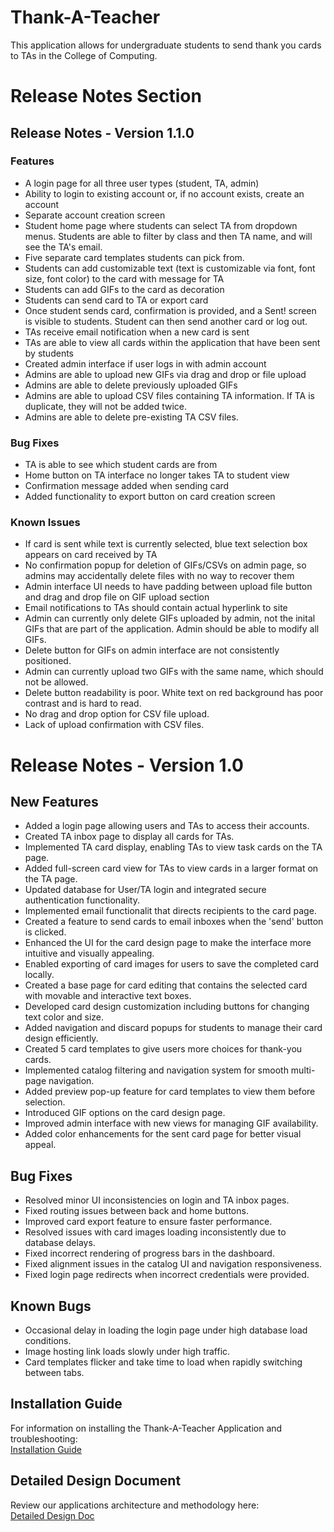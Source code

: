 # Thank-A-Teacher

This application allows for undergraduate students to send thank you cards to TAs in the College of Computing.

# Release Notes Section

## Release Notes - Version 1.1.0

### Features
- A login page for all three user types (student, TA, admin)
- Ability to login to existing account or, if no account exists, create an account
- Separate account creation screen
- Student home page where students can select TA from dropdown menus. Students are able to filter by class and then TA name, and will see the TA's email.
- Five separate card templates students can pick from.
- Students can add customizable text (text is customizable via font, font size, font color) to the card with message for TA
- Students can add GIFs to the card as decoration
- Students can send card to TA or export card
- Once student sends card, confirmation is provided, and a Sent! screen is visible to students. Student can then send another card or log out.
- TAs receive email notification when a new card is sent
- TAs are able to view all cards within the application that have been sent by students
- Created admin interface if user logs in with admin account 
- Admins are able to upload new GIFs via drag and drop or file upload
- Admins are able to delete previously uploaded GIFs
- Admins are able to upload CSV files containing TA information. If TA is duplicate, they will not be added twice. 
- Admins are able to delete pre-existing TA CSV files.
    
### Bug Fixes
- TA is able to see which student cards are from 
- Home button on TA interface no longer takes TA to student view
- Confirmation message added when sending card
- Added functionality to export button on card creation screen
### Known Issues
- If card is sent while text is currently selected, blue text selection box appears on card received by TA
- No confirmation popup for deletion of GIFs/CSVs on admin page, so admins may accidentally delete files with no way to recover them
- Admin interface UI needs to have padding between upload file button and drag and drop file on GIF upload section
- Email notifications to TAs should contain actual hyperlink to site 
- Admin can currently only delete GIFs uploaded by admin, not the inital GIFs that are part of the application. Admin should be able to modify all GIFs.
- Delete button for GIFs on admin interface are not consistently positioned.
- Admin can currently upload two GIFs with the same name, which should not be allowed.
- Delete button readability is poor. White text on red background has poor contrast and is hard to read. 
- No drag and drop option for CSV file upload.
- Lack of upload confirmation with CSV files. 
# Release Notes - Version 1.0

## New Features
- Added a login page allowing users and TAs to access their accounts.
- Created TA inbox page to display all cards for TAs.
- Implemented TA card display, enabling TAs to view task cards on the TA page.
- Added full-screen card view for TAs to view cards in a larger format on the TA page.
- Updated database for User/TA login and integrated secure authentication functionality.
- Implemented email functionalit that directs recipients to the card page.
- Created a feature to send cards to email inboxes when the 'send' button is clicked.
- Enhanced the UI for the card design page to make the interface more intuitive and visually appealing.
- Enabled exporting of card images for users to save the completed card locally.
- Created a base page for card editing that contains the selected card with movable and interactive text boxes.
- Developed card design customization including buttons for changing text color and size.
- Added navigation and discard popups for students to manage their card design efficiently.
- Created 5 card templates to give users more choices for thank-you cards.
- Implemented catalog filtering and navigation system for smooth multi-page navigation.
- Added preview pop-up feature for card templates to view them before selection.
- Introduced GIF options on the card design page.
- Improved admin interface with new views for managing GIF availability.
- Added color enhancements for the sent card page for better visual appeal.

## Bug Fixes
- Resolved minor UI inconsistencies on login and TA inbox pages.
- Fixed routing issues between back and home buttons.
- Improved card export feature to ensure faster performance.
- Resolved issues with card images loading inconsistently due to database delays.
- Fixed incorrect rendering of progress bars in the dashboard.
- Fixed alignment issues in the catalog UI and navigation responsiveness.
- Fixed login page redirects when incorrect credentials were provided.

## Known Bugs
- Occasional delay in loading the login page under high database load conditions.
- Image hosting link loads slowly under high traffic.
- Card templates flicker and take time to load when rapidly switching between tabs.


## Installation Guide
For information on installing the Thank-A-Teacher Application and troubleshooting: <br/>
[Installation Guide](Installation-Guide.pdf)

## Detailed Design Document 
Review our applications architecture and methodology here: <br/>
[Detailed Design Doc](Design-Document-Final.pdf)
